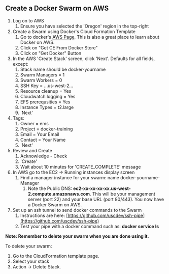 ## Create a Docker Swarm on AWS

1. Log on to AWS
    1. Ensure you have selected the 'Oregon' region in the top-right
2. Create a Swarm using Docker's Cloud Formation Template
    1. Go to docker's [AWS Page](https://www.docker.com/docker-aws).
    This is also a great place to learn about Docker on AWS.
    2. Click on "Get CE From Docker Store"
    3. Click on "Get Docker" Button
3. In the AWS 'Create Stack' screen, click 'Next'.
Defaults for all fields, except:
    1. Stack name should be docker-yourname
    2. Swarm Managers = 1
    3. Swarm Workers = 0
    4. SSH Key = ...us-west-2...
    5. Resource cleanup = Yes
    6. Cloudwatch logging = Yes
    7. EFS prerequsities = Yes
    8. Instance Types = t2.large
    9. 'Next'
4. Tags:
    1. Owner = ems
    2. Project = docker-training
    3. Email = Your Email
    4. Contact = Your Name
    5. 'Next'
5. Review and Create
    1. Acknowledge - Check
    2. 'Create'
    3. Wait about 10 minutes for 'CREATE_COMPLETE' message
6. In AWS go to the EC2 -> Running instances display screen
    1. Find a manager instance for your swarm: name docker-yourname-Manager
        1. Note the Public DNS: **ec2-xx-xx-xx-xx.us-west-2.compute.amazonaws.com**.
        This will be your management server (port 22)
        and your base URL (port 80/443).
        You now have a Docker Swarm on AWS.
7. Set up an ssh tunnel to send docker commands to the Swarm
    1. Instructions are here:
[https://github.com/uscdev/ssh-pipe](https://github.com/uscdev/ssh-pipe)
    2. Test your pipe with a docker command such as:
    **docker service ls**

**Note: Remember to delete your swarm when you are done using
it.**

To delete your swarm:
1. Go to the CloudFormation template page.
2. Select your stack
3. Action -> Delete Stack.